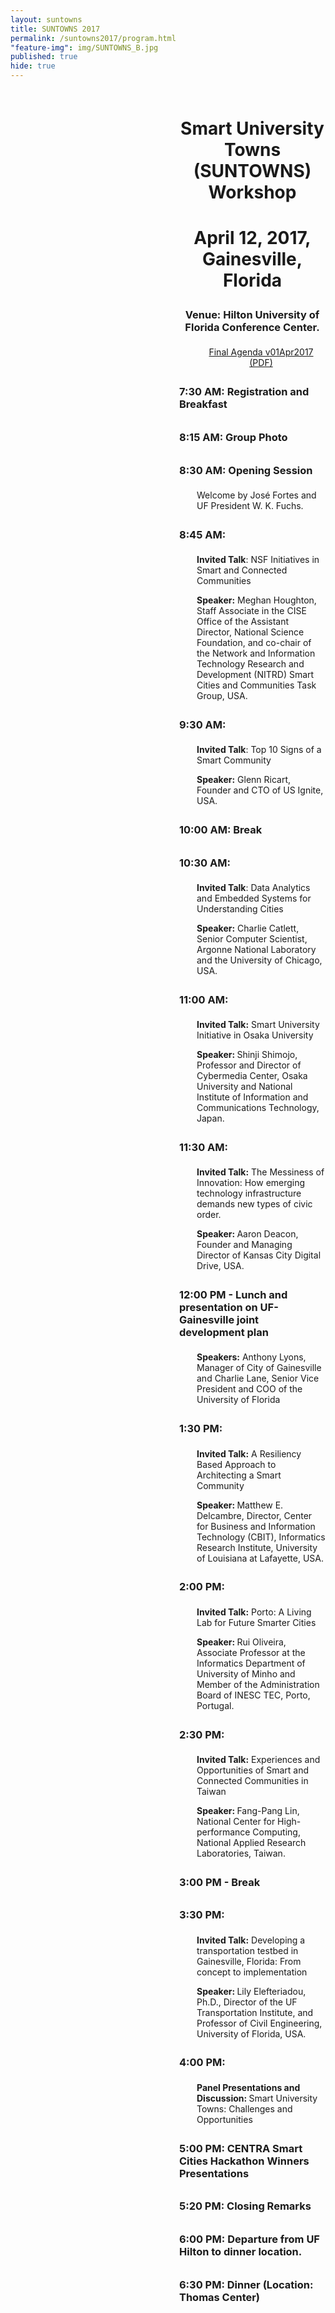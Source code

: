 ```yaml
---
layout: suntowns
title: SUNTOWNS 2017
permalink: /suntowns2017/program.html
"feature-img": img/SUNTOWNS_B.jpg
published: true
hide: true
---
```

<style>
	h1{text-align: center;}
	h3{ padding: .3em 0 .3em 0;}
	p{padding:0 0 0 2em;}
</style>

<div style="padding: .5em 0 0 270px;">

<h1>Smart University Towns (SUNTOWNS) Workshop</h1>
<h1>April 12, 2017, Gainesville, Florida</h1>
<h3 style="text-align: center">Venue: Hilton University of Florida Conference Center.</h3>

<p style="text-align:center"><a href="http://www.globalcentra.org/suntowns2017/working_agenda_v01APR2017.pdf" target="_blank">Final Agenda v01Apr2017 (PDF)</a></p>

<h3>7:30 AM: Registration and Breakfast</h3>

<h3>8:15 AM: Group Photo</h3>

<h3>8:30 AM: Opening Session</h3>
<p>Welcome by José Fortes and UF President W. K. Fuchs.</p>

<h3>8:45 AM:</h3>
<p><strong>Invited Talk</strong>: NSF Initiatives in Smart and Connected Communities</p>
<p><strong>Speaker:</strong> Meghan Houghton, Staff Associate in the CISE Office of the Assistant Director, National Science Foundation, and co-chair of the Network and Information Technology Research and Development (NITRD) Smart Cities and Communities Task Group, USA.</p>

<h3>9:30 AM:</h3>
<p><strong>Invited Talk</strong>: Top 10 Signs of a Smart Community</p>
<p><strong>Speaker:</strong> Glenn Ricart, Founder and CTO of US Ignite, USA.</p>

<h3>10:00 AM: Break</h3>

<h3>10:30 AM:</h3>
<p><strong>Invited Talk</strong>: Data Analytics and Embedded Systems for Understanding Cities</p>
<p><strong>Speaker:</strong> Charlie Catlett, Senior Computer Scientist, Argonne National Laboratory and the University of Chicago, USA.</p>

<h3>11:00 AM:</h3>
<p><strong>Invited Talk:</strong> Smart University Initiative in Osaka University</p>
<p><strong>Speaker: </strong>Shinji Shimojo, Professor and Director of Cybermedia Center, Osaka University and National Institute of Information and Communications Technology, Japan.</p>

<h3>11:30 AM:</h3>
<p><strong>Invited Talk:</strong> The Messiness of Innovation: How emerging technology infrastructure demands new types of civic order.</p>
<p><strong>Speaker: </strong>Aaron Deacon, Founder and Managing Director of Kansas City Digital Drive, USA.</p>

<h3>12:00 PM - Lunch and presentation on UF-Gainesville joint development plan</h3>
<p><strong>Speakers:</strong> Anthony Lyons, Manager of City of Gainesville and Charlie Lane, Senior Vice President and COO of the University of Florida</p>

<h3>1:30 PM:</h3>
<p><strong>Invited Talk:</strong> A Resiliency Based Approach to Architecting a Smart Community</p>
<p><strong>Speaker: </strong>Matthew E. Delcambre, Director, Center for Business and Information Technology (CBIT), Informatics Research Institute, University of Louisiana at Lafayette, USA.</p>

<h3>2:00 PM:</h3>
<p><strong>Invited Talk:</strong> Porto: A Living Lab for Future Smarter Cities</p>
<p><strong>Speaker: </strong>Rui Oliveira, Associate Professor at the Informatics Department of University of Minho and Member of the Administration Board of INESC TEC, Porto, Portugal.</p>

<h3>2:30 PM:</h3>
<p><strong>Invited Talk:</strong> Experiences and Opportunities of Smart and Connected Communities in Taiwan</p>
<p><strong>Speaker: </strong>Fang-Pang Lin, National Center for High-performance Computing, National Applied Research Laboratories, Taiwan.</p>

<h3>3:00 PM - Break</h3>

<h3>3:30 PM:</h3>
<p><strong>Invited Talk:</strong> Developing a transportation testbed in Gainesville, Florida: From concept to implementation</p>
<p><strong>Speaker: </strong>Lily Elefteriadou, Ph.D., Director of the UF Transportation Institute, and Professor of Civil Engineering, University of Florida, USA.</p>

<h3>4:00 PM:</h3>
<p><strong>Panel Presentations and Discussion: </strong>Smart University Towns: Challenges and Opportunities</p>

<h3>5:00 PM: CENTRA Smart Cities Hackathon Winners Presentations</h3>

<h3>5:20 PM: Closing Remarks</h3>

<h3>6:00 PM: Departure from UF Hilton to dinner location.</h3>

<h3>6:30 PM: Dinner (Location: Thomas Center)</h3>

</div>
